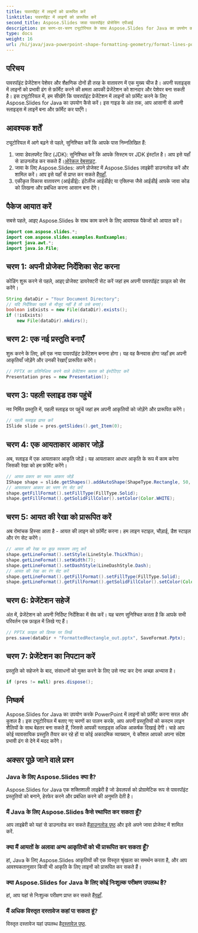 ```yaml
---
title: पावरपॉइंट में लाइनों को प्रारूपित करें
linktitle: पावरपॉइंट में लाइनों को प्रारूपित करें
second_title: Aspose.Slides जावा पावरपॉइंट प्रोसेसिंग एपीआई
description: इस चरण-दर-चरण ट्यूटोरियल के साथ Aspose.Slides for Java का उपयोग करके PowerPoint में लाइनों को फ़ॉर्मेट करना सीखें। कस्टम लाइन शैलियों के साथ अपनी प्रस्तुतियों को परिपूर्ण बनाएँ।
type: docs
weight: 16
url: /hi/java/java-powerpoint-shape-formatting-geometry/format-lines-powerpoint/
---
```

## परिचय
पावरपॉइंट प्रेजेंटेशन पेशेवर और शैक्षणिक दोनों ही तरह के वातावरण में एक मुख्य चीज है। अपनी स्लाइड्स में लाइनों को प्रभावी ढंग से फ़ॉर्मेट करने की क्षमता आपकी प्रेजेंटेशन को शानदार और पेशेवर बना सकती है। इस ट्यूटोरियल में, हम सीखेंगे कि पावरपॉइंट प्रेजेंटेशन में लाइनों को फ़ॉर्मेट करने के लिए Aspose.Slides for Java का उपयोग कैसे करें। इस गाइड के अंत तक, आप आसानी से अपनी स्लाइड्स में लाइनें बना और फ़ॉर्मेट कर पाएँगे।
## आवश्यक शर्तें
ट्यूटोरियल में आगे बढ़ने से पहले, सुनिश्चित करें कि आपके पास निम्नलिखित हैं:
1.  जावा डेवलपमेंट किट (JDK): सुनिश्चित करें कि आपके सिस्टम पर JDK इंस्टॉल है। आप इसे यहाँ से डाउनलोड कर सकते हैं।[ओरेकल वेबसाइट](https://www.oracle.com/java/technologies/javase-downloads.html).
2.  जावा के लिए Aspose.Slides: अपने प्रोजेक्ट में Aspose.Slides लाइब्रेरी डाउनलोड करें और शामिल करें। आप इसे यहाँ से प्राप्त कर सकते हैं[यहाँ](https://releases.aspose.com/slides/java/).
3. एकीकृत विकास वातावरण (आईडीई): इंटेलीज आईडीईए या एक्लिप्स जैसे आईडीई आपके जावा कोड को लिखना और प्रबंधित करना आसान बना देंगे।
## पैकेज आयात करें
सबसे पहले, आइए Aspose.Slides के साथ काम करने के लिए आवश्यक पैकेजों को आयात करें।
```java
import com.aspose.slides.*;
import com.aspose.slides.examples.RunExamples;
import java.awt.*;
import java.io.File;
```
## चरण 1: अपनी प्रोजेक्ट निर्देशिका सेट करना
कोडिंग शुरू करने से पहले, आइए प्रोजेक्ट डायरेक्टरी सेट करें जहां हम अपनी पावरपॉइंट फ़ाइल को सेव करेंगे।
```java
String dataDir = "Your Document Directory";
// यदि निर्देशिका पहले से मौजूद नहीं है तो उसे बनाएं।
boolean isExists = new File(dataDir).exists();
if (!isExists)
    new File(dataDir).mkdirs();
```
## चरण 2: एक नई प्रस्तुति बनाएँ
शुरू करने के लिए, हमें एक नया पावरपॉइंट प्रेजेंटेशन बनाना होगा। यह वह कैनवास होगा जहाँ हम अपनी आकृतियाँ जोड़ेंगे और उनकी रेखाएँ प्रारूपित करेंगे।
```java
// PPTX का प्रतिनिधित्व करने वाले प्रेजेंटेशन क्लास को इंस्टेंटिएट करें
Presentation pres = new Presentation();
```
## चरण 3: पहली स्लाइड तक पहुंचें
नव निर्मित प्रस्तुति में, पहली स्लाइड पर पहुंचें जहां हम अपनी आकृतियों को जोड़ेंगे और प्रारूपित करेंगे।
```java
// पहली स्लाइड प्राप्त करें
ISlide slide = pres.getSlides().get_Item(0);
```
## चरण 4: एक आयताकार आकार जोड़ें
अब, स्लाइड में एक आयताकार आकृति जोड़ें। यह आयताकार आधार आकृति के रूप में काम करेगा जिसकी रेखा को हम फ़ॉर्मेट करेंगे।
```java
// आयत प्रकार का स्वतः आकार जोड़ें
IShape shape = slide.getShapes().addAutoShape(ShapeType.Rectangle, 50, 150, 150, 75);
// आयताकार आकार का भरण रंग सेट करें
shape.getFillFormat().setFillType(FillType.Solid);
shape.getFillFormat().getSolidFillColor().setColor(Color.WHITE);
```
## चरण 5: आयत की रेखा को प्रारूपित करें
अब रोमांचक हिस्सा आता है - आयत की लाइन को फ़ॉर्मेट करना। हम लाइन स्टाइल, चौड़ाई, डैश स्टाइल और रंग सेट करेंगे।
```java
// आयत की रेखा पर कुछ स्वरूपण लागू करें
shape.getLineFormat().setStyle(LineStyle.ThickThin);
shape.getLineFormat().setWidth(7);
shape.getLineFormat().setDashStyle(LineDashStyle.Dash);
// आयत की रेखा का रंग सेट करें
shape.getLineFormat().getFillFormat().setFillType(FillType.Solid);
shape.getLineFormat().getFillFormat().getSolidFillColor().setColor(Color.BLUE);
```
## चरण 6: प्रेजेंटेशन सहेजें
अंत में, प्रेजेंटेशन को अपनी निर्दिष्ट निर्देशिका में सेव करें। यह चरण सुनिश्चित करता है कि आपके सभी परिवर्तन एक फ़ाइल में लिखे गए हैं।
```java
// PPTX फ़ाइल को डिस्क पर लिखें
pres.save(dataDir + "FormattedRectangle_out.pptx", SaveFormat.Pptx);
```
## चरण 7: प्रेजेंटेशन का निपटान करें
प्रस्तुति को सहेजने के बाद, संसाधनों को मुक्त करने के लिए उसे नष्ट कर देना अच्छा अभ्यास है।
```java
if (pres != null) pres.dispose();
```
## निष्कर्ष
Aspose.Slides for Java का उपयोग करके PowerPoint में लाइनों को फ़ॉर्मेट करना सरल और कुशल है। इस ट्यूटोरियल में बताए गए चरणों का पालन करके, आप अपनी प्रस्तुतियों को कस्टम लाइन शैलियों के साथ बेहतर बना सकते हैं, जिससे आपकी स्लाइड्स अधिक आकर्षक दिखाई देंगी। चाहे आप कोई व्यावसायिक प्रस्तुति तैयार कर रहे हों या कोई अकादमिक व्याख्यान, ये कौशल आपको अपना संदेश प्रभावी ढंग से देने में मदद करेंगे।
## अक्सर पूछे जाने वाले प्रश्न
### Java के लिए Aspose.Slides क्या है?
Aspose.Slides for Java एक शक्तिशाली लाइब्रेरी है जो डेवलपर्स को प्रोग्रामेटिक रूप से पावरपॉइंट प्रस्तुतियों को बनाने, हेरफेर करने और प्रबंधित करने की अनुमति देती है।
### मैं Java के लिए Aspose.Slides कैसे स्थापित कर सकता हूँ?
 आप लाइब्रेरी को यहां से डाउनलोड कर सकते हैं[डाउनलोड पृष्ठ](https://releases.aspose.com/slides/java/) और इसे अपने जावा प्रोजेक्ट में शामिल करें.
### क्या मैं आयतों के अलावा अन्य आकृतियों को भी प्रारूपित कर सकता हूँ?
हां, Java के लिए Aspose.Slides आकृतियों की एक विस्तृत श्रृंखला का समर्थन करता है, और आप आवश्यकतानुसार किसी भी आकृति के लिए लाइनों को प्रारूपित कर सकते हैं।
### क्या Aspose.Slides for Java के लिए कोई निःशुल्क परीक्षण उपलब्ध है?
 हां, आप यहां से निःशुल्क परीक्षण प्राप्त कर सकते हैं[यहाँ](https://releases.aspose.com/).
### मैं अधिक विस्तृत दस्तावेज कहां पा सकता हूं?
 विस्तृत दस्तावेज यहां उपलब्ध है[दस्तावेज़ पृष्ठ](https://reference.aspose.com/slides/java/).